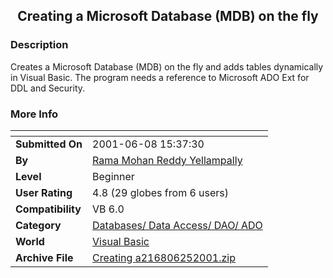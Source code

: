 ﻿<div align="center">

## Creating a Microsoft Database \(MDB\) on the fly


</div>

### Description

Creates a Microsoft Database (MDB) on the fly and adds tables dynamically in Visual Basic. The program needs a reference to Microsoft ADO Ext for DDL and Security.
 
### More Info
 


<span>             |<span>
---                |---
**Submitted On**   |2001-06-08 15:37:30
**By**             |[Rama Mohan Reddy Yellampally](https://github.com/Planet-Source-Code/PSCIndex/blob/master/ByAuthor/rama-mohan-reddy-yellampally.md)
**Level**          |Beginner
**User Rating**    |4.8 (29 globes from 6 users)
**Compatibility**  |VB 6\.0
**Category**       |[Databases/ Data Access/ DAO/ ADO](https://github.com/Planet-Source-Code/PSCIndex/blob/master/ByCategory/databases-data-access-dao-ado__1-6.md)
**World**          |[Visual Basic](https://github.com/Planet-Source-Code/PSCIndex/blob/master/ByWorld/visual-basic.md)
**Archive File**   |[Creating a216806252001\.zip](https://github.com/Planet-Source-Code/rama-mohan-reddy-yellampally-creating-a-microsoft-database-mdb-on-the-fly__1-24425/archive/master.zip)








